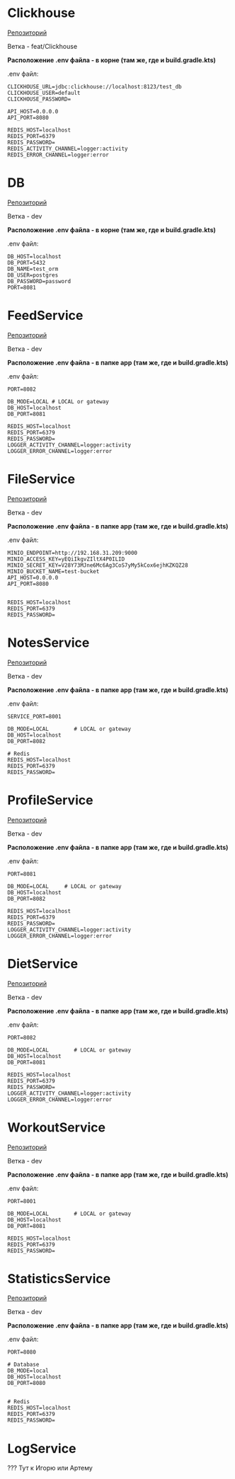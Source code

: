 # Clickhouse

[Репозиторий](https://github.com/zhmu-100/Clickhouse/tree/feat/Clickhouse)

Ветка - feat/Clickhouse

**Расположение .env файла - в корне (там же, где и build.gradle.kts)**

.env файл:
```
CLICKHOUSE_URL=jdbc:clickhouse://localhost:8123/test_db
CLICKHOUSE_USER=default
CLICKHOUSE_PASSWORD=

API_HOST=0.0.0.0
API_PORT=8080

REDIS_HOST=localhost
REDIS_PORT=6379
REDIS_PASSWORD=
REDIS_ACTIVITY_CHANNEL=logger:activity
REDIS_ERROR_CHANNEL=logger:error
```

# DB

[Репозиторий](https://github.com/zhmu-100/DB/tree/dev)

Ветка - dev

**Расположение .env файла - в корне (там же, где и build.gradle.kts)**

.env файл:
```
DB_HOST=localhost
DB_PORT=5432
DB_NAME=test_orm
DB_USER=postgres
DB_PASSWORD=password
PORT=8081
```

# FeedService

[Репозиторий](https://github.com/zhmu-100/FeedService/tree/dev)

Ветка - dev

**Расположение .env файла - в папке app (там же, где и build.gradle.kts)**

.env файл:
```
PORT=8082

DB_MODE=LOCAL # LOCAL or gateway
DB_HOST=localhost
DB_PORT=8081

REDIS_HOST=localhost
REDIS_PORT=6379
REDIS_PASSWORD=
LOGGER_ACTIVITY_CHANNEL=logger:activity
LOGGER_ERROR_CHANNEL=logger:error
```

# FileService

[Репозиторий](https://github.com/zhmu-100/FileService/tree/dev)

Ветка - dev

**Расположение .env файла - в папке app (там же, где и build.gradle.kts)**

.env файл:
```
MINIO_ENDPOINT=http://192.168.31.209:9000
MINIO_ACCESS_KEY=yEQiIkgvZIltX4P0ILID
MINIO_SECRET_KEY=V28Y73MJne6Mc6Ag3CoS7yMy5kCox6ejhKZKQZ28
MINIO_BUCKET_NAME=test-bucket
API_HOST=0.0.0.0
API_PORT=8080


REDIS_HOST=localhost
REDIS_PORT=6379
REDIS_PASSWORD=
```

# NotesService

[Репозиторий](https://github.com/zhmu-100/NotesService/tree/dev)

Ветка - dev

**Расположение .env файла - в папке app (там же, где и build.gradle.kts)**

.env файл:
```
SERVICE_PORT=8001

DB_MODE=LOCAL        # LOCAL or gateway
DB_HOST=localhost
DB_PORT=8082

# Redis
REDIS_HOST=localhost
REDIS_PORT=6379
REDIS_PASSWORD=
```

# ProfileService

[Репозиторий](https://github.com/zhmu-100/ProfileService/tree/dev)

Ветка - dev

**Расположение .env файла - в папке app (там же, где и build.gradle.kts)**

.env файл:
```
PORT=8081

DB_MODE=LOCAL     # LOCAL or gateway
DB_HOST=localhost
DB_PORT=8082

REDIS_HOST=localhost
REDIS_PORT=6379
REDIS_PASSWORD=
LOGGER_ACTIVITY_CHANNEL=logger:activity
LOGGER_ERROR_CHANNEL=logger:error
```

# DietService

[Репозиторий](https://github.com/zhmu-100/DietService/tree/dev)

Ветка - dev

**Расположение .env файла - в папке app (там же, где и build.gradle.kts)**

.env файл:
```
PORT=8082

DB_MODE=LOCAL        # LOCAL or gateway
DB_HOST=localhost
DB_PORT=8081

REDIS_HOST=localhost
REDIS_PORT=6379
REDIS_PASSWORD=
LOGGER_ACTIVITY_CHANNEL=logger:activity
LOGGER_ERROR_CHANNEL=logger:error
```


# WorkoutService

[Репозиторий](https://github.com/zhmu-100/WorkoutService/tree/dev)

Ветка - dev

**Расположение .env файла - в папке app (там же, где и build.gradle.kts)**

.env файл:
```
PORT=8001

DB_MODE=LOCAL        # LOCAL or gateway
DB_HOST=localhost
DB_PORT=8081

REDIS_HOST=localhost
REDIS_PORT=6379
REDIS_PASSWORD=
```

# StatisticsService

[Репозиторий](https://github.com/zhmu-100/StatisticsService/tree/dev)

Ветка - dev

**Расположение .env файла - в папке app (там же, где и build.gradle.kts)**

.env файл:
```
PORT=8080

# Database
DB_MODE=local
DB_HOST=localhost
DB_PORT=8080


# Redis
REDIS_HOST=localhost
REDIS_PORT=6379
REDIS_PASSWORD=
```

# LogService

???
Тут к Игорю или Артему